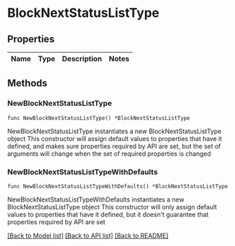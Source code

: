 # BlockNextStatusListType

## Properties

Name | Type | Description | Notes
------------ | ------------- | ------------- | -------------

## Methods

### NewBlockNextStatusListType

`func NewBlockNextStatusListType() *BlockNextStatusListType`

NewBlockNextStatusListType instantiates a new BlockNextStatusListType object
This constructor will assign default values to properties that have it defined,
and makes sure properties required by API are set, but the set of arguments
will change when the set of required properties is changed

### NewBlockNextStatusListTypeWithDefaults

`func NewBlockNextStatusListTypeWithDefaults() *BlockNextStatusListType`

NewBlockNextStatusListTypeWithDefaults instantiates a new BlockNextStatusListType object
This constructor will only assign default values to properties that have it defined,
but it doesn't guarantee that properties required by API are set


[[Back to Model list]](../README.md#documentation-for-models) [[Back to API list]](../README.md#documentation-for-api-endpoints) [[Back to README]](../README.md)


